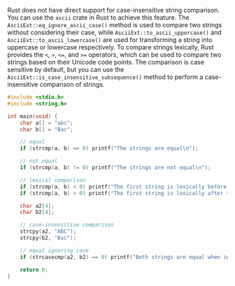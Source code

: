 Rust does not have direct support for case-insensitive string comparison. You can use the `ascii` crate in Rust to achieve this feature. The `AsciiExt::eq_ignore_ascii_case()` method is used to compare two strings without considering their case, while `AsciiExt::to_ascii_uppercase()` and `AsciiExt::to_ascii_lowercase()` are used for transforming a string into uppercase or lowercase respectively.
To compare strings lexically, Rust provides the `<`, `>`, `<=`, and `>=` operators, which can be used to compare two strings based on their Unicode code points. The comparison is case sensitive by default, but you can use the `AsciiExt::is_case_insensitive_subsequence()` method to perform a case-insensitive comparison of strings.
```c
#include <stdio.h>
#include <string.h>

int main(void) {
    char a[] = "abc";
    char b[] = "Bac";

    // equal
    if (strcmp(a, b) == 0) printf("The strings are equal\n");

    // not equal
    if (strcmp(a, b) != 0) printf("The strings are not equal\n");

    // lexical comparison
    if (strcmp(a, b) < 0) printf("The first string is lexically before the second\n");
    if (strcmp(a, b) > 0) printf("The first string is lexically after the second\n");

    char a2[4];
    char b2[4];

    // case-insensitive comparison
    strcpy(a2, "ABC");
    strcpy(b2, "Bac");

    // equal ignoring case
    if (strcasecmp(a2, b2) == 0) printf("Both strings are equal when ignoring case\n");

    return 0;
}
```
